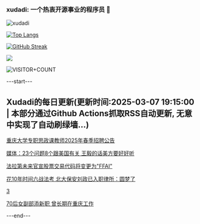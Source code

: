 ### xudadi: 一个热衷开源事业的程序员 👋

![xudadi](https://github-readme-stats-git-masterorgs-github-readme-stats-team.vercel.app/api?username=xudadi)

[![Top Langs](https://github-readme-stats.vercel.app/api/top-langs/?username=xudadi)](https://github.com/anuraghazra/github-readme-stats)

[![GitHub Streak](https://streak-stats.demolab.com?user=xudadi&locale=zh_Hans)](https://git.io/streak-stats)

![](https://raw.githubusercontent.com/xudadi/xudadi/main/assets/github-contribution-grid-snake.svg)

![VISITOR+COUNT](https://komarev.com/ghpvc/?username=xudadi&label=VISITOR+COUNT)


---start---

## Xudadi的每日更新(更新时间:2025-03-07 19:15:00 | 本部分通过Github Actions抓取RSS自动更新, 无意中实现了自动刷绿墙...)

[重庆大学专职思政课教师2025年春季招聘公告](https://www.gongkaoleida.com/article/2312919)

[媒体：23个问题8个跟美国有关 王毅的话美方要好好听](https://m.163.com/news/article/JQ24OO4G051482MP.html)

[法拉第未来官宣股票交易代码将变更为"FFAI"](https://m.163.com/news/article/JQ2437HD0519DFFO.html)

[花10年时间六战法考 北大保安刘政已入职律所：圆梦了](https://m.163.com/news/article/JQ1QAEB20514R9P4.html)

[3](https://m.163.com/touch/news/sub/domestic)

[70后女副部添新职 曾长期在重庆工作](https://m.163.com/news/article/JQ1VPVSJ055040N3.html)

---end---
